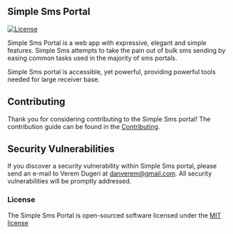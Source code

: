 ## Simple Sms Portal
[![License](https://poser.pugx.org/laravel/framework/license.svg)](https://packagist.org/packages/laravel/framework)

Simple Sms Portal is a web app with expressive, elegant  and simple features. Simple Sms attempts to take the pain out of bulk sms sending by easing common tasks used in the majority of sms portals.

Simple Sms portal is accessible, yet powerful, providing powerful tools needed for large receiver base.

## Contributing

Thank you for considering contributing to the Simple Sms portal! The contribution guide can be found in the [Contributing](CONTRIBUTING.md).

## Security Vulnerabilities

If you discover a security vulnerability within Simple Sms portal, please send an e-mail to Verem Dugeri at danverem@gmail.com. All security vulnerabilities will be promptly addressed.

### License

The Simple Sms Portal is open-sourced software licensed under the [MIT license](http://opensource.org/licenses/MIT)
